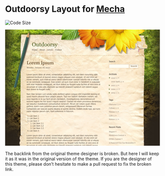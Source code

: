 Outdoorsy Layout for [Mecha](https://github.com/mecha-cms/mecha)
================================================================

![Code Size](https://img.shields.io/github/languages/code-size/mecha-cms/y.outdoorsy?color=%23444&style=for-the-badge)

![Outdoorsy](index.png?v=2022-10-28)

The backlink from the original theme designer is broken. But here I will keep it as it was in the original version of the theme. If you are the designer of this theme, please don’t hesitate to make a pull request to fix the broken link.